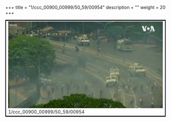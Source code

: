 +++
title = "1/ccc_00900_00999/50_59/00954"
description = ""
weight = 20
+++

<table style="border:2px solid black;max-width:800px;max-height:800px;" 
><tr><td>
<img class="center-fit-jpg"
src="/jpg_/aaa_20190430_NxaOmWaI8sI_00953.jpg">
1/ccc_00900_00999/50_59/00954
</img></td></tr></table>
